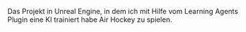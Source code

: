 Das Projekt in Unreal Engine, in dem ich mit Hilfe vom Learning Agents Plugin eine KI trainiert habe Air Hockey zu spielen.
